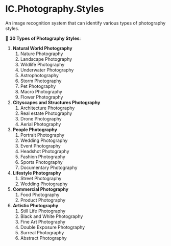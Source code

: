 # IC.Photography.Styles
An image recognition system that can identify various types of photography styles.

📌 **30 Types of Photography Styles**:

1. **Natural World Photography**
    1. Nature Photography
    2. Landscape Photography
    3. Wildlife Photography
    4. Underwater Photography
    5. Astrophotography
    6. Storm Photography
    7. Pet Photography
    8. Macro Photography
    9. Flower Photography
2. **Cityscapes and Structures Photography**
    1. Architecture Photography
    2. Real estate Photography
    3. Drone Photography
    4. Aerial Photography
3. **People Photography**
    1. Portrait Photography
    2. Wedding Photography
    3. Event Photography
    4. Headshot Photography
    5. Fashion Photography
    6. Sports Photography
    7. Documentary Photography
4. **Lifestyle Photography**
    1. Street Photography
    2. Wedding Photography
5. **Commercial Photography**
    1. Food Photography
    2. Product Photography
6. **Artistic Photography**
    1. Still Life Photography
    2. Black and White Photography
    3. Fine Art Photography
    4. Double Exposure Photography
    5. Surreal Photography
    6. Abstract Photography